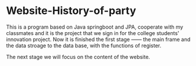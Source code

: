 # Website-History-of-party

This is a program based on Java springboot and JPA, cooperate with my classmates and it is the project that we sign in for the college students' innovation project.
Now it is finished the first stage —— the main frame and the data stroage to the data base, with the functions of register. 

The next stage we will focus on the content of the website.
